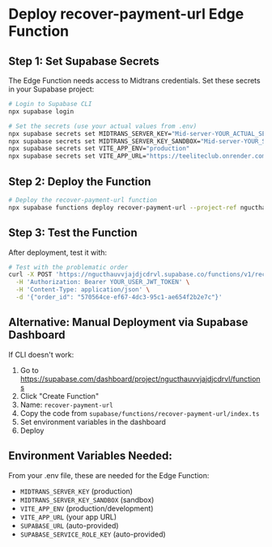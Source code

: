 # Deploy recover-payment-url Edge Function

## Step 1: Set Supabase Secrets

The Edge Function needs access to Midtrans credentials. Set these secrets in your Supabase project:

```bash
# Login to Supabase CLI
npx supabase login

# Set the secrets (use your actual values from .env)
npx supabase secrets set MIDTRANS_SERVER_KEY="Mid-server-YOUR_ACTUAL_SERVER_KEY"
npx supabase secrets set MIDTRANS_SERVER_KEY_SANDBOX="Mid-server-YOUR_SANDBOX_KEY"
npx supabase secrets set VITE_APP_ENV="production"
npx supabase secrets set VITE_APP_URL="https://teeliteclub.onrender.com"
```

## Step 2: Deploy the Function

```bash
# Deploy the recover-payment-url function
npx supabase functions deploy recover-payment-url --project-ref ngucthauvvjajdjcdrvl
```

## Step 3: Test the Function

After deployment, test it with:

```bash
# Test with the problematic order
curl -X POST 'https://ngucthauvvjajdjcdrvl.supabase.co/functions/v1/recover-payment-url' \
  -H 'Authorization: Bearer YOUR_USER_JWT_TOKEN' \
  -H 'Content-Type: application/json' \
  -d '{"order_id": "570564ce-ef67-4dc3-95c1-ae654f2b2e7c"}'
```

## Alternative: Manual Deployment via Supabase Dashboard

If CLI doesn't work:

1. Go to https://supabase.com/dashboard/project/ngucthauvvjajdjcdrvl/functions
2. Click "Create Function"
3. Name: `recover-payment-url`
4. Copy the code from `supabase/functions/recover-payment-url/index.ts`
5. Set environment variables in the dashboard
6. Deploy

## Environment Variables Needed:

From your .env file, these are needed for the Edge Function:
- `MIDTRANS_SERVER_KEY` (production)
- `MIDTRANS_SERVER_KEY_SANDBOX` (sandbox)
- `VITE_APP_ENV` (production/development)
- `VITE_APP_URL` (your app URL)
- `SUPABASE_URL` (auto-provided)
- `SUPABASE_SERVICE_ROLE_KEY` (auto-provided)
